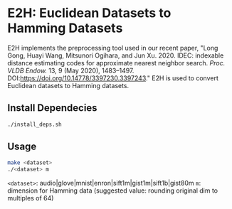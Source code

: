 # E2H: Euclidean Datasets to Hamming Datasets

E2H implements the preprocessing tool used in our recent paper, 
"Long Gong, Huayi Wang, Mitsunori Ogihara, and Jun Xu. 2020. IDEC: indexable distance estimating codes for approximate nearest neighbor search. <i>Proc. VLDB Endow.</i> 13, 9 (May 2020), 1483–1497. DOI:https://doi.org/10.14778/3397230.3397243." 
E2H is used to convert Euclidean datasets to Hamming datasets. 

## Install Dependecies

```bash
./install_deps.sh
```

## Usage

```bash
make <dataset>
./<dataset> m 
```

`<dataset>`: audio|glove|mnist|enron|sift1m|gist1m|sift1b|gist80m 
`m`: dimension for Hamming data (suggested value: rounding original dim to multiples of 64)
